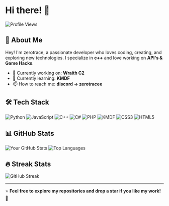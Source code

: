 # Hi there! 👋

![Profile Views](https://komarev.com/ghpvc/?username=ComSourceLeaks&label=Profile%20Views&color=blue&style=flat)

## 🚀 About Me
Hey! I'm zerotrace, a passionate developer who loves coding, creating, and exploring new technologies. I specialize in **c++** and love working on **API's & Game Hacks**.

- 🔭 Currently working on: **Wraith C2**
- 🌱 Currently learning: **KMDF**
- 📫 How to reach me: **discord -> zerotracee**

## 🛠 Tech Stack
![Python](https://img.shields.io/badge/Python-3776AB?style=for-the-badge&logo=python&logoColor=white)
![JavaScript](https://img.shields.io/badge/JavaScript-F7DF1E?style=for-the-badge&logo=javascript&logoColor=black)
![C++](https://img.shields.io/badge/C%2B%2B-00599C?style=for-the-badge&logo=c%2B%2B&logoColor=white)
![C#](https://img.shields.io/badge/C%23-239120?style=for-the-badge&logo=c-sharp&logoColor=white)
![PHP](https://img.shields.io/badge/PHP-777BB4?style=for-the-badge&logo=php&logoColor=white)
![KMDF](https://img.shields.io/badge/KMDF-000000?style=for-the-badge&logo=windows&logoColor=white)
![CSS3](https://img.shields.io/badge/CSS3-1572B6?style=for-the-badge&logo=css3&logoColor=white)
![HTML5](https://img.shields.io/badge/HTML5-E34F26?style=for-the-badge&logo=html5&logoColor=white)

## 📊 GitHub Stats
![Your GitHub Stats](https://github-readme-stats.vercel.app/api?username=ComSourceLeaks&show_icons=true&theme=tokyonight)
![Top Languages](https://github-readme-stats.vercel.app/api/top-langs/?username=ComSourceLeaks&layout=compact&theme=tokyonight)

## 🔥 Streak Stats
![GitHub Streak](https://streak-stats.demolab.com/?user=ComSourceLeaks&theme=tokyonight)

---
⭐ **Feel free to explore my repositories and drop a star if you like my work!** 🚀
